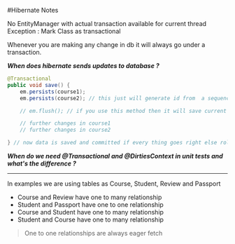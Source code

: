 #Hibernate Notes

No EntityManager with actual transaction available for current thread Exception : Mark Class as transactional

Whenever you are making any change in db it will always go under a transaction.

***When does hibernate sends updates to database ?***

```Java
@Transactional
public void save() {
    em.persists(course1);
    em.persists(course2); // this just will generate id from  a sequence and data is not inserted in db at this moment

    // em.flush(); // if you use this method then it will save current state of course1 and course2 to db but not commit. Commit will always be at the end.

    // further changes in course1
    // further changes in course2

} // now data is saved and committed if every thing goes right else rollback
```

***When do we need @Transactional and @DirtiesContext in unit tests and what's the difference ?***

----------
In examples we are using tables as Course, Student, Review and Passport
- Course and Review have one to many relationship
- Student and Passport have one to one relationship
- Course and Student have one to many relationship
- Student and Course have one to many relationship

> One to one relationships are always eager fetch

















